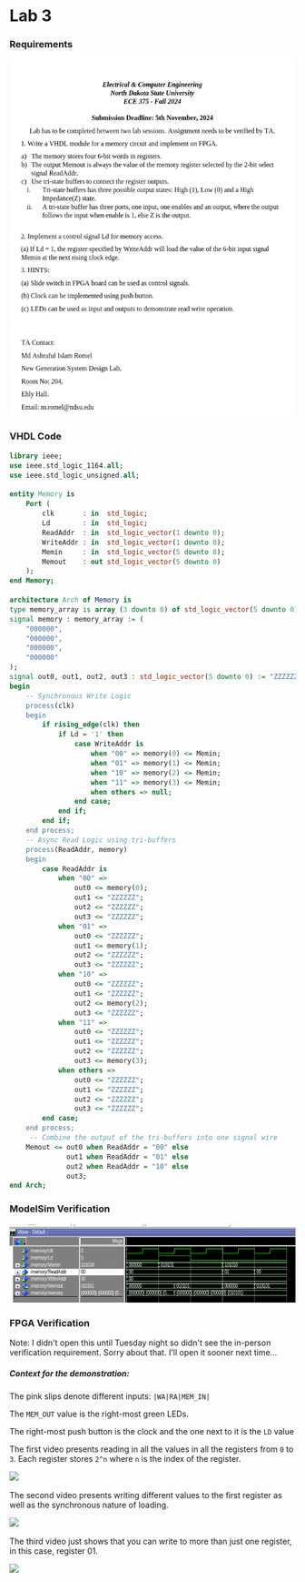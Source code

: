 # Lab 3 
### Requirements

![](Lab3/Requirements.png)

### VHDL Code

```vhdl
library ieee;
use ieee.std_logic_1164.all;
use ieee.std_logic_unsigned.all;

entity Memory is
    Port (
        clk       : in  std_logic;
        Ld        : in  std_logic;
        ReadAddr  : in  std_logic_vector(1 downto 0); 
        WriteAddr : in  std_logic_vector(1 downto 0); 
        Memin     : in  std_logic_vector(5 downto 0);
        Memout    : out std_logic_vector(5 downto 0)  
    );
end Memory;

architecture Arch of Memory is
type memory_array is array (3 downto 0) of std_logic_vector(5 downto 0);
signal memory : memory_array := (
    "000000",
    "000000",
    "000000",
    "000000"
);
signal out0, out1, out2, out3 : std_logic_vector(5 downto 0) := "ZZZZZZ";
begin
    -- Synchronous Write Logic
    process(clk)
    begin
        if rising_edge(clk) then
            if Ld = '1' then
                case WriteAddr is
                    when "00" => memory(0) <= Memin;
                    when "01" => memory(1) <= Memin;
                    when "10" => memory(2) <= Memin;
                    when "11" => memory(3) <= Memin;
                    when others => null;
                end case;
            end if;
        end if;
    end process;
    -- Async Read Logic using tri-buffers
    process(ReadAddr, memory)
    begin
        case ReadAddr is
            when "00" =>
                out0 <= memory(0);
                out1 <= "ZZZZZZ";
                out2 <= "ZZZZZZ";
                out3 <= "ZZZZZZ";
            when "01" =>
                out0 <= "ZZZZZZ";
                out1 <= memory(1);
                out2 <= "ZZZZZZ";
                out3 <= "ZZZZZZ";
            when "10" =>
                out0 <= "ZZZZZZ";
                out1 <= "ZZZZZZ";
                out2 <= memory(2);
                out3 <= "ZZZZZZ";
            when "11" =>
                out0 <= "ZZZZZZ";
                out1 <= "ZZZZZZ";
                out2 <= "ZZZZZZ";
                out3 <= memory(3);
            when others =>
                out0 <= "ZZZZZZ";
                out1 <= "ZZZZZZ";
                out2 <= "ZZZZZZ";
                out3 <= "ZZZZZZ";
        end case;
    end process;
	 -- Combine the output of the tri-buffers into one signal wire
    Memout <= out0 when ReadAddr = "00" else
              out1 when ReadAddr = "01" else
              out2 when ReadAddr = "10" else
              out3;
end Arch;
```

### ModelSim Verification

![](Lab3/ModelSim.png)

### FPGA Verification
Note: I didn't open this until Tuesday night so didn't see the in-person verification requirement. Sorry about that. I'll open it sooner next time...
##### Context for the demonstration:
The pink slips denote different inputs: `|WA|RA|MEM_IN|`

The `MEM_OUT` value is the right-most green LEDs.

The right-most push button is the clock and the one next to it is the `LD` value

The first video presents reading in all the values in all the registers from `0` to `3`. Each register stores `2^n` where `n` is the index of the register.

![](Lab3/Read.gif)

The second video presents writing different values to the first register as well as the synchronous nature of loading.

![](Lab3/Write.gif)

The third video just shows that you can write to more than just one register, in this case, register 01.

![](Lab3/WriteReg1.gif)
